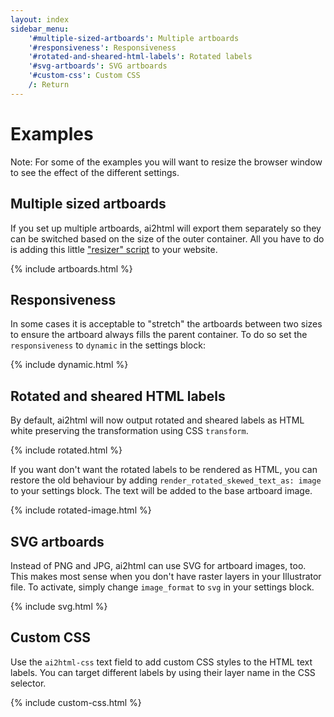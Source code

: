 ```yaml
---
layout: index
sidebar_menu:
    '#multiple-sized-artboards': Multiple artboards
    '#responsiveness': Responsiveness
    '#rotated-and-sheared-html-labels': Rotated labels
    '#svg-artboards': SVG artboards
    '#custom-css': Custom CSS
    /: Return
---
```


# Examples

Note: For some of the examples you will want to resize the browser window to see the effect of the different settings.

## Multiple sized artboards

If you set up multiple artboards, ai2html will export them separately so they can be switched based on the  size of the outer container. All you have to do is adding this little ["resizer" script](https://gist.github.com/gka/093496b7707110178994) to your website.

{% include artboards.html %}

## Responsiveness

In some cases it is acceptable to "stretch" the artboards between two sizes to ensure the artboard always fills the parent container. To do so set the `responsiveness` to `dynamic` in the settings block:

{% include dynamic.html %}

## Rotated and sheared HTML labels

By default, ai2html will now output rotated and sheared labels as HTML white preserving the transformation using CSS `transform`.

{% include rotated.html %}

If you want don't want the rotated labels to be rendered as HTML, you can restore the old behaviour by adding `render_rotated_skewed_text_as: image` to your settings block. The text will be added to the base artboard image.

{% include rotated-image.html %}

## SVG artboards

Instead of PNG and JPG, ai2html can use SVG for artboard images, too. This makes most sense when you don't have raster layers in your Illustrator file. To activate, simply change `image_format` to `svg` in your settings block.

{% include svg.html %}

## Custom CSS

Use the `ai2html-css` text field to add custom CSS styles to the HTML text labels. You can target different labels by using their layer name in the CSS selector.

{% include custom-css.html %}

<style type="text/css">
    .g-artboard {
        margin-left: 0;
    }
</style>
<script type="text/javascript">
    (function() {
        // only want one resizer on the page
        if (document.documentElement.className.indexOf("g-resizer-v3-init") > -1) return;
        document.documentElement.className += " g-resizer-v3-init";
        // require IE9+
        if (!("querySelector" in document)) return;
        function resizer() {
            var elements = Array.prototype.slice.call(document.querySelectorAll(".g-artboard")),
                widthById = {};
            elements.forEach(function(el) {
                var parent = el.parentNode,
                    width = widthById[parent.id] || parent.getBoundingClientRect().width,
                    minwidth = el.getAttribute("data-min-width"),
                    maxwidth = el.getAttribute("data-max-width");
                widthById[parent.id] = width;
                if (+minwidth <= width && (+maxwidth >= width || maxwidth === null)) {
                    el.style.display = "block";
                } else {
                    el.style.display = "none";
                }
            });
            try {
                if (window.parent && window.parent.$) {
                    window.parent.$("body").trigger("resizedcontent", [window]);
                }
            } catch(e) { console.log(e); }
        }

        document.addEventListener('DOMContentLoaded', resizer);
        // feel free to replace throttle with _.throttle, if available
        window.addEventListener('resize', throttle(resizer, 200));        

        function throttle(func, wait) {
            // from underscore.js
            var _now = Date.now || function() { return new Date().getTime(); },
                context, args, result, timeout = null, previous = 0;
            var later = function() {
                previous = _now();
                timeout = null;
                result = func.apply(context, args);
                if (!timeout) context = args = null;
            };
            return function() {
                var now = _now(), remaining = wait - (now - previous);
                context = this;
                args = arguments;
                if (remaining <= 0 || remaining > wait) {
                    if (timeout) {
                        clearTimeout(timeout);
                        timeout = null;
                    }
                    previous = now;
                    result = func.apply(context, args);
                    if (!timeout) context = args = null;
                } else if (!timeout && options.trailing !== false) {
                    timeout = setTimeout(later, remaining);
                }
                return result;
            };
        }

       
    })();
</script>
